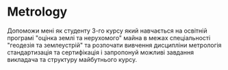 # Metrology

Допоможи мені як студенту 3-го курсу який навчається на освітній програмі "оцінка землі та нерухомого" майна в межах спеціальності "геодезія та землеустрій" та розпочати вивчення дисципліни метрологія стандартизація та сертифікація і запропонуй можливі завдання викладача та структуру майбутнього курсу.
